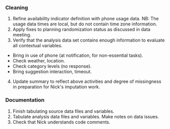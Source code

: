 ### Cleaning

1. Refine availability indicator definition with phone usage data. NB: The usage data times are local, but do not contain time zone information.
2. Apply fixes to planning randomization status as discussed in data meeting.
3. Verify that the analysis data set contains enough information to evaluate all contextual variables.
  * Bring in use of phone (at notification, for non-essential tasks).
  * Check weather, location.
  * Check category levels (no response).
  * Bring suggestion interaction, timeout.
4. Update summary to reflect above activities and degree of missingness in preparation for Nick's imputation work.

### Documentation

1. Finish tabulating source data files and variables.
2. Tabulate analysis data files and variables. Make notes on data issues.
3. Check that Nick understands code comments.
